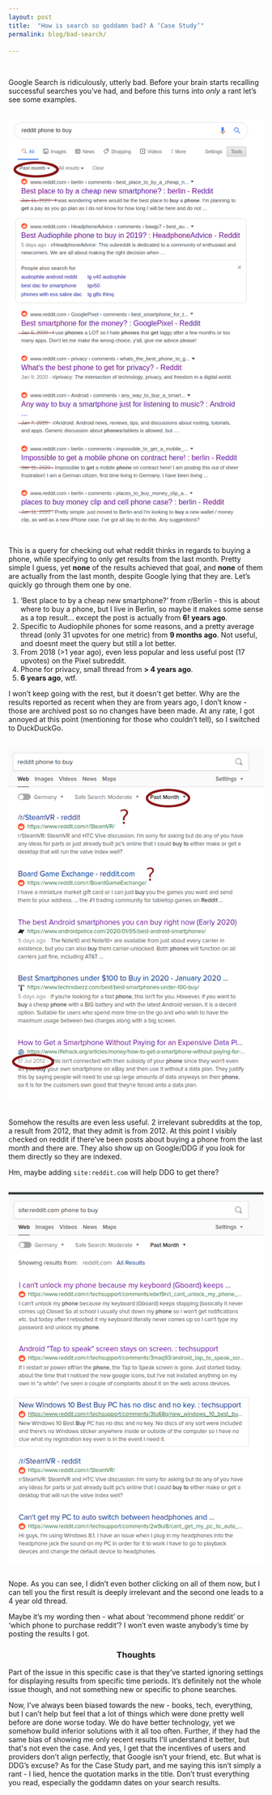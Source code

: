 ```yaml
---
layout: post
title:  "How is search so goddamn bad? A ‘Case Study’"
permalink: blog/bad-search/

---
```

<br>

Google Search is ridiculously, utterly bad. Before your brain starts recalling successful searches you’ve had, and before this turns into *only* a rant let’s see some examples.

<br>
<div style="text-align: center;"><img class="img-fluid"  src='/static/gsearch1.png'></div>
<br>

This is a query for checking out what reddit thinks in regards to buying a phone, while specifying to only get results from the last month. Pretty simple I guess, yet **none** of the results achieved that goal, and **none** of them are actually from the last month, despite Google lying that they are. Let’s quickly go through them one by one.


1. ‘Best place to by a cheap new smartphone?’ from r/Berlin - this is about where to buy a phone, but I live in Berlin, so maybe it makes some sense as a top result… except the post is actually from **6! years ago**.
2. Specific to Audiophile phones for some reasons, and a pretty average thread (only 31 upvotes for one metric) from **9 months ago**. Not useful, and doesnt meet the query but still a lot better.
3. From 2018 (>1 year ago), even less popular and less useful post (17 upvotes) on the Pixel subreddit.
4. Phone for privacy, small thread from **> 4 years ago**.
5. **6 years ago**, wtf.


I won’t keep going with the rest, but it doesn't get better. Why are the results reported as recent when they are from years ago, I don’t know - those are archived post so no changes have been made. At any rate, I got annoyed at this point (mentioning for those who couldn’t tell), so I switched to DuckDuckGo.

<br>
<div style="text-align: center;"><img class="img-fluid" src='/static/ddgsearch1.png'></div>
<br>

Somehow the results are even less useful. 2 irrelevant subreddits at the top, a result from 2012, that they admit is from 2012. At this point I visibly checked on reddit if there’ve been posts about buying a phone from the last month and there are. They also show up on Google/DDG if you look for them directly so they are indexed.

Hm, maybe adding `site:reddit.com` will help DDG to get there? 

<br>
<div style="text-align: center;"><img class="img-fluid" src='/static/ddgsearch2.png'></div>
<br>

Nope. As you can see, I didn’t even bother clicking on all of them now, but I can tell you the first result is deeply irrelevant and the second one leads to a 4 year old thread.

Maybe it’s my wording then - what about ‘recommend phone reddit’ or ‘which phone to purchase reddit’? I won’t even waste anybody’s time by posting the results I got.


### <center>Thoughts</center>

Part of the issue in this specific case is that they’ve started ignoring settings for displaying results from specific time periods. It’s definitely not the whole issue though, and not something new or specific to phone searches.


Now, I’ve always been biased towards the new - books, tech, everything, but I can’t help but feel that a lot of things which were done pretty well before are done worse today.  We do have better technology, yet we somehow build inferior solutions with it all too often. Further, if they had the same bias of showing me only recent results I'll understand it better, but that's not even the case.
And yes, I get that the incentives of users and providers don’t align perfectly, that Google isn’t your friend, etc. But what is DDG’s excuse?
As for the Case Study part, and me saying this isn’t simply a rant - I lied, hence the quotation marks in the title. Don’t trust everything you read, especially the goddamn dates on your search results.

